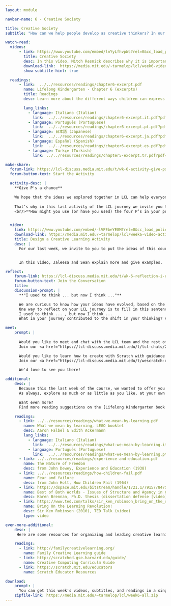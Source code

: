 ```yaml
---
layout: module

navbar-name: 6 - Creative Society

title: Creative Society
subtitle: "How can we help people develop as creative thinkers? In our last week, we explore strategies and motivations for supporting and expanding opportunities for creative learning. We invite you to share a project idea and reflect back on your journey as a creative learner."

watch-read:
  videos:
      - link: https://www.youtube.com/embed/lnYyLfhvpWc?rel=0&cc_load_policy=1
        title: Creative Society
        desc: In this video, Mitch Resnick describes why it is important to support children's development as creative thinkers in today's fast-changing society, and shares ideas on how to bring the spirit of kindergarten to children of all ages and all backgrounds.
        download-link:  https://media.mit.edu/~tarmelop/lcl/week6-video-society.zip
        show-subtitle-hint: true

  readings:
      - link:  ../../resources/readings/chapter6-excerpt.pdf
        name: Lifelong Kindergarten - Chapter 6 (excerpts)
        title: Readings
        desc: Learn more about the different ways children can express themselves, and some tips on how to cultivate creativity.

        lang_links:
          - language: Italiano (Italian)
            link:  ../../resources/readings/chapter6-excerpt.it.pdf?pdf=ch6-it
          - language: Português (Portuguese)
            link:  ../../resources/readings/chapter6-excerpt.pt.pdf?pdf=ch6-pt
          - language: 日本語 (Japanese)
            link:  ../../resources/readings/chapter6-excerpt.ja.pdf?pdf=ch6-ja
          - language: Español (Spanish)
            link:  ../../resources/readings/chapter6-excerpt.es.pdf?pdf=ch6-es
          - language: Türkçe (Turkish)
            link: ../../resources/readings/chapter5-excerpt.tr.pdf?pdf=ch6-tr

make-share:
  forum-link: https://lcl-discuss.media.mit.edu/t/wk-6-activity-give-ps-a-chance/1767
  forum-button-text: Start the Activity

  activity-desc: |
    **Give P's a chance**

    We hope that the ideas we explored together in LCL can help everyone see learning in new ways, and provide a useful framework to approach learning - and other aspects of your life!
 
    That’s why in this last activity of the LCL journey we invite you to share: 
    <br/>**How might you use (or have you used) the four P’s in your practice?**


  video:
    link: https://www.youtube.com/embed/-lVPEbeYE8M?rel=0&cc_load_policy=1
    download-link: https://media.mit.edu/~tarmelop/lcl/week6-video-activity.zip
    title: Design a Creative Learning Activity
    desc: |
      For our last week, we invite to you to put the ideas of this course into practice, by sharing an idea or a plan for a project you want to work on, for your students or for yourself, building on ideas you learned or explored in this course.


      In this video, Jaleesa and Sean explain more and give examples. 

reflect:
    forum-link: https://lcl-discuss.media.mit.edu/t/wk-6-reflection-i-used-to-think-now-i-think/1768
    forum-button-text: Join the Conversation
    title:
    discussion-prompt: |
      **"I used to think ... but now I think ..."**

      We are curious to know how your ideas have evolved, based on the activities and discussions in Learning Creative Learning.
      One way to reflect on your LCL journey is to fill in this sentence:
      I used to think ... , but now I think ...
      What in your journey contributed to the shift in your thinking? How might it influence your work?

meet:
    prompt: |
      
      Would you like to meet and chat with the LCL team and the rest of the community?<br/>
      Join our <a href="https://lcl-discuss.media.mit.edu/t/lcl-chats/2194">LCL Chat Video Call</a>, on Monday 10.00-11.00 AM or 4.00-5.00 PM (Boston time)

      Would you like to learn how to create with Scratch with guidance and peer support?<br/>
      Join our <a href="https://lcl-discuss.media.mit.edu/t/wescratch-online-workshops/2195">WeScratch Online Workshop</a>, on Wednesday 10.00-11.30 AM or Saturday 1.00-2.30 PM (Boston time)

      We'd love to see you there!

additional:
    desc: |
      Because this the last week of the course, we wanted to offer you a longer list of inspiring readings. 
      As always, explore as much or as little as you like, at your own pace.

      Want even more?
      Find more reading suggestions on the [Lifelong Kindergarten book website](http://lifelongkindergarten.net/).

    readings:
      - link: ../../resources/readings/what-we-mean-by-learning.pdf
        name: What we mean by learning, LEGO booklet
        desc: Aaron Falbel & Edith Ackermann
        lang_links:
          - language: Italiano (Italian)
            link:  ../../resources/readings/what-we-mean-by-learning.it.pdf
          - language: Português (Portuguese)
            link:  ../../resources/readings/what-we-mean-by-learning.pt.pdf
      - link: ../../resources/readings/experience-and-education.pdf
        name: The Nature of Freedom
        desc: from John Dewey, Experience and Education (1938)
      - link: ../../resources/readings/how-children-fail.pdf
        name: Fear and failure
        desc: from John Holt, How Children Fail (1964)  
      - link: https://dspace.mit.edu/bitstream/handle/1721.1/79157/847525655-MIT.pdf?sequence=2
        name: Best of Both Worlds - Issues of Structure and Agency in Computational Creation, in and out of School
        desc: Karen Brennan, Ph.D. thesis (dissertation defense [video](https://www.media.mit.edu/videos/kbrennan-2012-10-4/))
      - link: https://www.ted.com/talks/sir_ken_robinson_bring_on_the_revolution
        name: Bring On the Learning Revolution!
        desc: Sir Ken Robinson (2010), TED Talk (video)
        type: video

even-more-additional:
    desc: |
     Here are some resources for organizing and leading creative learning experiences.

    readings:
      - link: http://familycreativelearning.org/
        name: Family Creative Learning guide
      - link: http://scratched.gse.harvard.edu/guide/
        name: Creative Computing Curriculm Guide
      - link: https://scratch.mit.edu/educators
        name: Scratch Educator Resources 

download:
    prompt: |
      You can get this week's videos, subtitles, and readings in a single zip file for offline use.
    zipfile-link: https://media.mit.edu/~tarmelop/lcl/week6-all.zip
---
```


